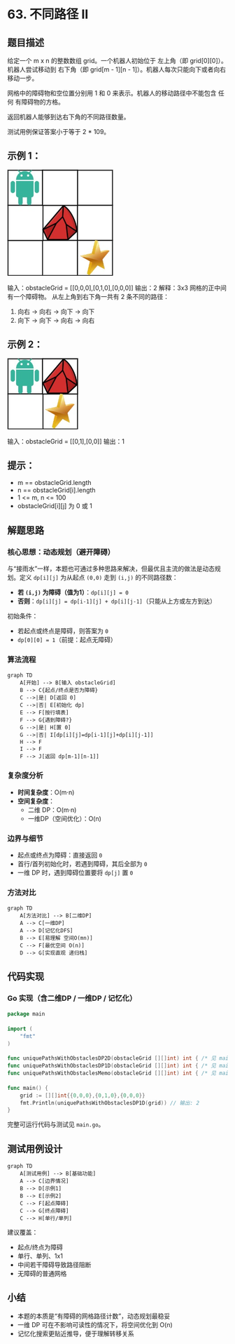 # 63. 不同路径 II

## 题目描述

给定一个 m x n 的整数数组 grid。一个机器人初始位于 左上角（即 grid[0][0]）。机器人尝试移动到 右下角（即 grid[m - 1][n - 1]）。机器人每次只能向下或者向右移动一步。

网格中的障碍物和空位置分别用 1 和 0 来表示。机器人的移动路径中不能包含 任何 有障碍物的方格。

返回机器人能够到达右下角的不同路径数量。

测试用例保证答案小于等于 2 * 109。

## 示例 1：

![robot1](./images/robot1.jpg)

输入：obstacleGrid = [[0,0,0],[0,1,0],[0,0,0]]
输出：2
解释：3x3 网格的正中间有一个障碍物。
从左上角到右下角一共有 2 条不同的路径：
1. 向右 -> 向右 -> 向下 -> 向下
2. 向下 -> 向下 -> 向右 -> 向右

## 示例 2：

![robot2](./images/robot2.jpg)

输入：obstacleGrid = [[0,1],[0,0]]
输出：1

## 提示：

- m == obstacleGrid.length
- n == obstacleGrid[i].length
- 1 <= m, n <= 100
- obstacleGrid[i][j] 为 0 或 1

## 解题思路

### 核心思想：动态规划（避开障碍）

与“接雨水”一样，本题也可通过多种思路来解决，但最优且主流的做法是动态规划。定义 `dp[i][j]` 为从起点 `(0,0)` 走到 `(i,j)` 的不同路径数：

- **若 `(i,j)` 为障碍（值为1）**：`dp[i][j] = 0`
- **否则**：`dp[i][j] = dp[i-1][j] + dp[i][j-1]`（只能从上方或左方到达）

初始条件：
- 若起点或终点是障碍，则答案为 `0`
- `dp[0][0] = 1`（前提：起点无障碍）

### 算法流程

```mermaid
graph TD
    A[开始] --> B[输入 obstacleGrid]
    B --> C{起点/终点是否为障碍}
    C -->|是| D[返回 0]
    C -->|否| E[初始化 dp]
    E --> F[按行填表]
    F --> G{遇到障碍?}
    G -->|是| H[置 0]
    G -->|否| I[dp[i][j]=dp[i-1][j]+dp[i][j-1]]
    H --> F
    I --> F
    F --> J[返回 dp[m-1][n-1]]
```

### 复杂度分析

- **时间复杂度**：O(m·n)
- **空间复杂度**：
  - 二维 DP：O(m·n)
  - 一维DP（空间优化）：O(n)

### 边界与细节

- 起点或终点为障碍：直接返回 `0`
- 首行/首列初始化时，若遇到障碍，其后全部为 `0`
- 一维 DP 时，遇到障碍位置要将 `dp[j]` 置 `0`

### 方法对比

```mermaid
graph TD
    A[方法对比] --> B[二维DP]
    A --> C[一维DP]
    A --> D[记忆化DFS]
    B --> E[易理解 空间O(mn)]
    C --> F[最优空间 O(n)]
    D --> G[实现直观 递归栈]
```

## 代码实现

### Go 实现（含二维DP / 一维DP / 记忆化）

```go
package main

import (
    "fmt"
)

func uniquePathsWithObstaclesDP2D(obstacleGrid [][]int) int { /* 见 main.go */ return 0 }
func uniquePathsWithObstaclesDP1D(obstacleGrid [][]int) int { /* 见 main.go */ return 0 }
func uniquePathsWithObstaclesMemo(obstacleGrid [][]int) int { /* 见 main.go */ return 0 }

func main() {
    grid := [][]int{{0,0,0},{0,1,0},{0,0,0}}
    fmt.Println(uniquePathsWithObstaclesDP1D(grid)) // 输出: 2
}
```

完整可运行代码与测试见 `main.go`。

## 测试用例设计

```mermaid
graph TD
    A[测试用例] --> B[基础功能]
    A --> C[边界情况]
    B --> D[示例1]
    B --> E[示例2]
    C --> F[起点障碍]
    C --> G[终点障碍]
    C --> H[单行/单列]
```

建议覆盖：
- 起点/终点为障碍
- 单行、单列、1x1
- 中间若干障碍导致路径阻断
- 无障碍的普通网格

## 小结

- 本题的本质是“有障碍的网格路径计数”，动态规划最稳妥
- 一维 DP 可在不影响可读性的情况下，将空间优化到 O(n)
- 记忆化搜索更贴近推导，便于理解转移关系
